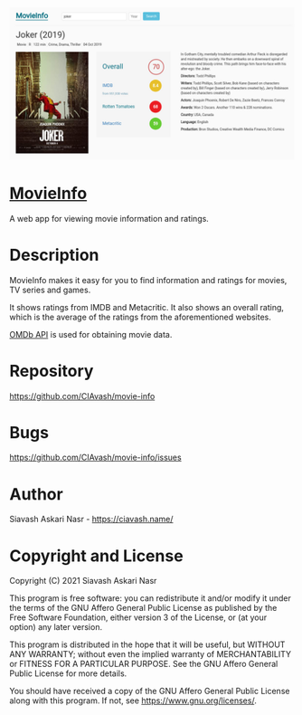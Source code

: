 ![Screenshot of a title](screenshots/MovieInfo-title.jpg)

[MovieInfo](https://movie-info.ciavash.name/)
==========

A web app for viewing movie information and ratings.

Description
===========

MovieInfo makes it easy for you to find information and ratings for movies, TV series and games.

It shows ratings from IMDB and Metacritic.
It also shows an overall rating, which is the average of the ratings from the aforementioned websites.

[OMDb API](https://omdbapi.com/) is used for obtaining movie data.

Repository
==========

<https://github.com/CIAvash/movie-info>

Bugs
====

<https://github.com/CIAvash/movie-info/issues>

Author
======

Siavash Askari Nasr - <https://ciavash.name/>

Copyright and License
=====================
Copyright (C) 2021 Siavash Askari Nasr

This program is free software: you can redistribute it and/or modify
it under the terms of the GNU Affero General Public License as
published by the Free Software Foundation, either version 3 of the
License, or (at your option) any later version.

This program is distributed in the hope that it will be useful,
but WITHOUT ANY WARRANTY; without even the implied warranty of
MERCHANTABILITY or FITNESS FOR A PARTICULAR PURPOSE.  See the
GNU Affero General Public License for more details.
    
You should have received a copy of the GNU Affero General Public License
along with this program.  If not, see <https://www.gnu.org/licenses/>.